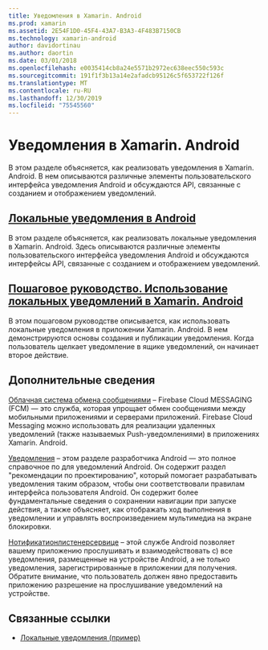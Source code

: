 ```yaml
---
title: Уведомления в Xamarin. Android
ms.prod: xamarin
ms.assetid: 2E54F1D0-45F4-43A7-B3A3-4F483B7150CB
ms.technology: xamarin-android
author: davidortinau
ms.author: daortin
ms.date: 03/01/2018
ms.openlocfilehash: e0035414cb8a24e5571b2972ec638eec550c593c
ms.sourcegitcommit: 191f1f3b13a14e2afadcb95126c5f653722f126f
ms.translationtype: MT
ms.contentlocale: ru-RU
ms.lasthandoff: 12/30/2019
ms.locfileid: "75545560"
---
```

# <a name="notifications-in-xamarinandroid"></a>Уведомления в Xamarin. Android

В этом разделе объясняется, как реализовать уведомления в Xamarin. Android. В нем описываются различные элементы пользовательского интерфейса уведомления Android и обсуждаются API, связанные с созданием и отображением уведомлений.

## <a name="local-notifications-in-androidlocal-notificationsmd"></a>[Локальные уведомления в Android](local-notifications.md)

В этом разделе объясняется, как реализовать локальные уведомления в Xamarin. Android. Здесь описываются различные элементы пользовательского интерфейса уведомления Android и обсуждаются интерфейсы API, связанные с созданием и отображением уведомлений.

## <a name="walkthrough---using-local-notifications-in-xamarinandroidlocal-notifications-walkthroughmd"></a>[Пошаговое руководство. Использование локальных уведомлений в Xamarin. Android](local-notifications-walkthrough.md)  

В этом пошаговом руководстве описывается, как использовать локальные уведомления в приложении Xamarin. Android. В нем демонстрируются основы создания и публикации уведомления. Когда пользователь щелкает уведомление в ящике уведомлений, он начинает второе действие. 

## <a name="further-reading"></a>Дополнительные сведения

[Облачная система обмена сообщениями](~/android/data-cloud/google-messaging/firebase-cloud-messaging.md) &ndash; Firebase Cloud MESSAGING (FCM) — это служба, которая упрощает обмен сообщениями между мобильными приложениями и серверами приложений. Firebase Cloud Messaging можно использовать для реализации удаленных уведомлений (также называемых Push-уведомлениями) в приложениях Xamarin. Android.

[Уведомления](https://developer.android.com/guide/topics/ui/notifiers/notifications.html) &ndash; этом разделе разработчика Android — это полное справочное по для уведомлений Android. Он содержит раздел "рекомендации по проектированию", который помогает разрабатывать уведомления таким образом, чтобы они соответствовали правилам интерфейса пользователя Android. Он содержит более фундаментальные сведения о сохранении навигации при запуске действия, а также объясняет, как отображать ход выполнения в уведомлении и управлять воспроизведением мультимедиа на экране блокировки.

[Нотификатионлистенерсервице](xref:Android.Service.Notification.NotificationListenerService) &ndash; этой службе Android позволяет вашему приложению прослушивать и взаимодействовать с) все уведомления, размещенные на устройстве Android, а не только уведомления, зарегистрированные в приложении для получения.
Обратите внимание, что пользователь должен явно предоставить приложению разрешение на прослушивание уведомлений на устройстве.

## <a name="related-links"></a>Связанные ссылки

- [Локальные уведомления (пример)](https://docs.microsoft.com/samples/xamarin/monodroid-samples/localnotifications)
